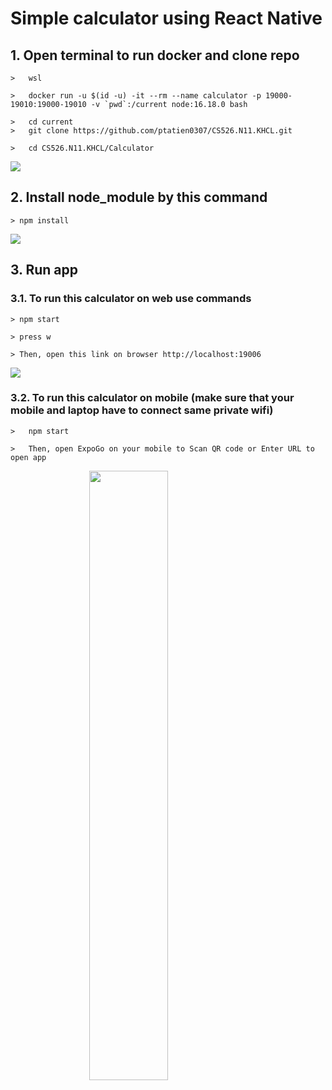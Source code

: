 <h1>Simple calculator using React Native</h1>


<h2>1. Open terminal to run docker and clone repo</h2>
    
    >   wsl
    
    >   docker run -u $(id -u) -it --rm --name calculator -p 19000-19010:19000-19010 -v `pwd`:/current node:16.18.0 bash
    
    >   cd current    
    >   git clone https://github.com/ptatien0307/CS526.N11.KHCL.git

    >   cd CS526.N11.KHCL/Calculator

<img src="https://user-images.githubusercontent.com/79583501/196730719-a5c5e525-eade-4732-9402-43462ad6ef39.png" style="display: block;margin-left: auto;margin-right: auto;"/>

<h2>2. Install node_module by this command</h2>

    > npm install
<img src="https://user-images.githubusercontent.com/79583501/196731161-29f79794-32f6-4f28-889e-fce2e80cf7ea.png" style="display: block;margin-left: auto;margin-right: auto;"/>

<h2>3. Run app  </h2>
    <h3>3.1. To run this calculator on web use commands</h3>
    
    > npm start

    > press w

    > Then, open this link on browser http://localhost:19006
<img src="https://user-images.githubusercontent.com/79583501/196731578-e727c74c-576f-47f9-9402-1212e9bdf34b.png" style="display: block;margin-left: auto;margin-right: auto;"/>
    <h3> 3.2. To run this calculator on mobile (make sure that your mobile and laptop have to connect same private wifi)</h3>
    
    >   npm start
    
    >   Then, open ExpoGo on your mobile to Scan QR code or Enter URL to open app





<img src="https://user-images.githubusercontent.com/79583501/196729099-a03027c7-8d58-49b2-a596-236fb812d45b.png" style="display: block;margin-left: auto;margin-right: auto;width: 50%; height:50%;"/>
